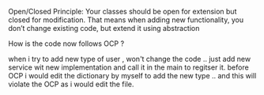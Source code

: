Open/Closed Principle:
Your classes should be open for extension but closed for modification.
That means when adding new functionality, you don’t change existing code, but extend it using abstraction

How is the code now follows OCP ?

when i try to add new type of user ,  won't change the code .. just add new service wit new implementation and call it in the main to regitser it.
before OCP i would edit the dictionary by myself to add the new type .. and this will violate the OCP as i would edit the file.
